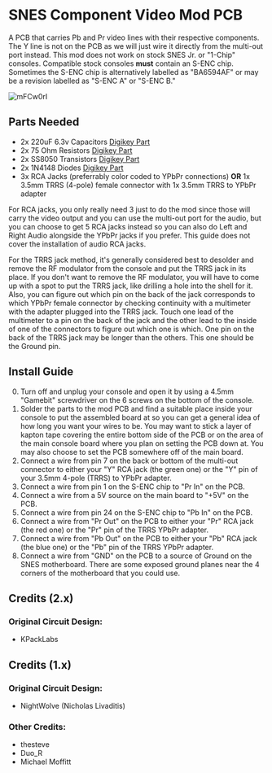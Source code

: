 # SNES Component Video Mod PCB

A PCB that carries Pb and Pr video lines with their respective components. The Y line is not on the PCB as we will just wire it directly from the multi-out port instead. This mod does not work on stock SNES Jr. or "1-Chip" consoles. Compatible stock consoles **must** contain an S-ENC chip. Sometimes the S-ENC chip is alternatively labelled as "BA6594AF" or may be a revision labelled as "S-ENC A" or "S-ENC B."

![mFCw0rI](https://github.com/joshman196/SNES-Component-Video-Mod-PCB/assets/114156648/e4cef46c-1ff0-4e80-98a1-00a2f28593ac)

## Parts Needed

- 2x 220uF 6.3v Capacitors [Digikey Part](https://www.digikey.com/en/products/detail/panasonic-electronic-components/ECE-A0JKA221/44725)
- 2x 75 Ohm Resistors [Digikey Part](https://www.digikey.com/en/products/detail/stackpole-electronics-inc/RNF14FTD75R0/1682415)
- 2x SS8050 Transistors [Digikey Part](https://www.digikey.com/en/products/detail/onsemi/SS8050DBU/1047260)
- 2x 1N4148 Diodes [Digikey Part](https://www.digikey.com/en/products/detail/onsemi/1N4148TR/458811)
- 3x RCA Jacks (preferrably color coded to YPbPr connections) **OR** 1x 3.5mm TRRS (4-pole) female connector with 1x 3.5mm TRRS to YPbPr adapter

For RCA jacks, you only really need 3 just to do the mod since those will carry the video output and you can use the multi-out port for the audio, but you can choose to get 5 RCA jacks instead so you can also do Left and Right Audio alongside the YPbPr jacks if you prefer. This guide does not cover the installation of audio RCA jacks.

For the TRRS jack method, it's generally considered best to desolder and remove the RF modulator from the console and put the TRRS jack in its place. If you don't want to remove the RF modulator, you will have to come up with a spot to put the TRRS jack, like drilling a hole into the shell for it. Also, you can figure out which pin on the back of the jack corresponds to which YPbPr female connector by checking continuity with a multimeter with the adapter plugged into the TRRS jack. Touch one lead of the multimeter to a pin on the back of the jack and the other lead to the inside of one of the connectors to figure out which one is which. One pin on the back of the TRRS jack may be longer than the others. This one should be the Ground pin.

## Install Guide

0. Turn off and unplug your console and open it by using a 4.5mm "Gamebit" screwdriver on the 6 screws on the bottom of the console.
1. Solder the parts to the mod PCB and find a suitable place inside your console to put the assembled board at so you can get a general idea of how long you want your wires to be. You may want to stick a layer of kapton tape covering the entire bottom side of the PCB or on the area of the main console board where you plan on setting the PCB down at. You may also choose to set the PCB somewhere off of the main board.
2. Connect a wire from pin 7 on the back or bottom of the multi-out connector to either your "Y" RCA jack (the green one) or the "Y" pin of your 3.5mm 4-pole (TRRS) to YPbPr adapter.
3. Connect a wire from pin 1 on the S-ENC chip to "Pr In" on the PCB.
4. Connect a wire from a 5V source on the main board to "+5V" on the PCB.
5. Connect a wire from pin 24 on the S-ENC chip to "Pb In" on the PCB.
6. Connect a wire from "Pr Out" on the PCB to either your "Pr" RCA jack (the red one) or the "Pr" pin of the TRRS YPbPr adapter.
7. Connect a wire from "Pb Out" on the PCB to either your "Pb" RCA jack (the blue one) or the "Pb" pin of the TRRS YPbPr adapter.
8. Connect a wire from "GND" on the PCB to a source of Ground on the SNES motherboard. There are some exposed ground planes near the 4 corners of the motherboard that you could use.

## Credits (2.x)

### Original Circuit Design:
- KPackLabs

## Credits (1.x)

### Original Circuit Design:
- NightWolve (Nicholas Livaditis)

### Other Credits:
- thesteve
- Duo_R
- Michael Moffitt
